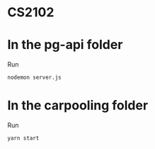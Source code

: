 # CS2102

# In the pg-api folder
Run
```
nodemon server.js
```

# In the carpooling folder
Run
```
yarn start
```
